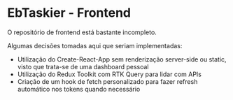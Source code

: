 # EbTaskier - Frontend

O repositório de frontend está bastante incompleto.

Algumas decisões tomadas aqui que seriam implementadas:

* Utilização do Create-React-App sem renderização server-side ou static, visto que trata-se de uma dashboard pessoal
* Utilização do Redux Toolkit com RTK Query para lidar com APIs
* Criação de um hook de fetch personalizado para fazer refresh automático nos tokens quando necessário
